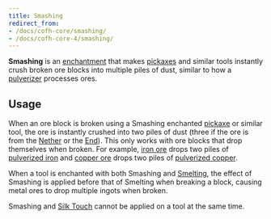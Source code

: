 ```yaml
---
title: Smashing
redirect_from:
- /docs/cofh-core/smashing/
- /docs/cofh-core-4/smashing/
---
```


**Smashing** is an [enchantment](https://minecraft.gamepedia.com/Enchanting)
that makes [pickaxes](https://minecraft.gamepedia.com/Pickaxe) and similar tools
instantly crush broken ore blocks into multiple piles of dust, similar to how a
[pulverizer](/docs/1.12/thermal-expansion-5/) processes ores.


Usage
-----

When an ore block is broken using a Smashing enchanted
[pickaxe](https://minecraft.gamepedia.com/Pickaxe) or similar tool, the ore is
instantly crushed into two piles of dust (three if the ore is from the
[Nether](https://minecraft.gamepedia.com/The_Nether) or the
[End](https://minecraft.gamepedia.com/The_End)). This only works with ore blocks
that drop themselves when broken. For example, [iron
ore](https://minecraft.gamepedia.com/Iron_Ore) drops two piles of [pulverized
iron](/docs/1.12/thermal-foundation-2/pulverized-iron/) and [copper
ore](/docs/1.12/thermal-foundation-2/copper-ore/) drops two piles of [pulverized
copper](/docs/1.12/thermal-foundation-2/pulverized-copper/).

When a tool is enchanted with both Smashing and
[Smelting](/docs/1.12/cofh-core-4/smelting/), the effect of Smashing is applied before
that of Smelting when breaking a block, causing metal ores to drop multiple
ingots when broken.

Smashing and [Silk Touch](https://minecraft.gamepedia.com/Enchanting#Silk_Touch)
cannot be applied on a tool at the same time.
